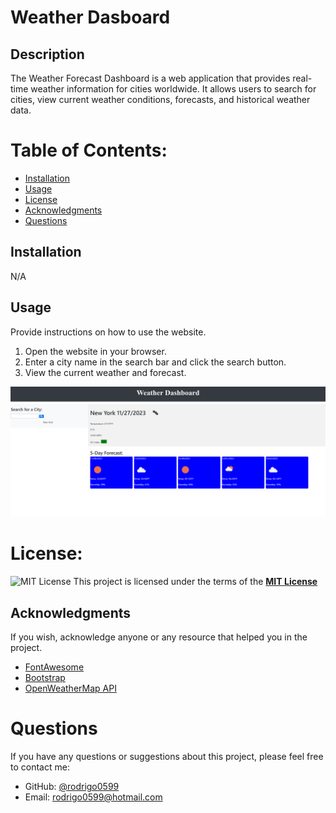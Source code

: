 # Weather Dasboard

## Description

The Weather Forecast Dashboard is a web application that provides real-time weather information for cities worldwide. It allows users to search for cities, view current weather conditions, forecasts, and historical weather data.

# Table of Contents:

- [Installation](#installation)
- [Usage](#usage)
- [License](#license)
- [Acknowledgments](#Acknowledgments)
- [Questions](#questions)

## Installation

N/A

## Usage

Provide instructions on how to use the website.

1. Open the website in your browser.
2. Enter a city name in the search bar and click the search button.
3. View the current weather and forecast.

![Webpage Screenshot](./Assets/images/Weather.png)

# License:

![MIT License](https://img.shields.io/badge/License-MIT-yellow.svg)
This project is licensed under the terms of the **[MIT License](https://opensource.org/licenses/MIT)**

## Acknowledgments

If you wish, acknowledge anyone or any resource that helped you in the project.

- [FontAwesome](https://fontawesome.com/)
- [Bootstrap](https://getbootstrap.com/)
- [OpenWeatherMap API](https://openweathermap.org/api)

# Questions

If you have any questions or suggestions about this project, please feel free to contact me:

- GitHub: [@rodrigo0599](https://github.com/rodrigo0599)
- Email: rodrigo0599@hotmail.com
